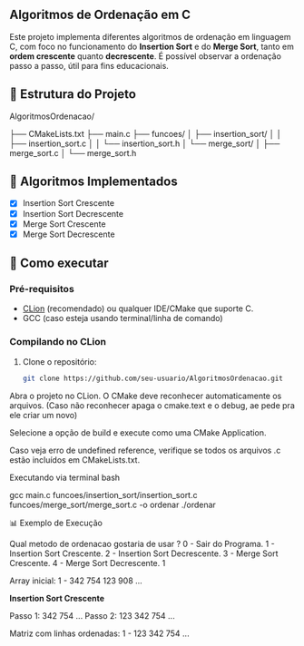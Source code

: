 ## Algoritmos de Ordenação em C

Este projeto implementa diferentes algoritmos de ordenação em linguagem C, com foco no funcionamento do **Insertion Sort** e do **Merge Sort**, tanto em **ordem crescente** quanto **decrescente**. É possível observar a ordenação passo a passo, útil para fins educacionais.

## 📁 Estrutura do Projeto

<p>AlgoritmosOrdenacao/</p>
├── CMakeLists.txt
├── main.c
├── funcoes/
│ ├── insertion_sort/
│ │ ├── insertion_sort.c
│ │ └── insertion_sort.h
│ └── merge_sort/
│ ├── merge_sort.c
│ └── merge_sort.h

## 🔧 Algoritmos Implementados

- [x] Insertion Sort Crescente
- [x] Insertion Sort Decrescente
- [x] Merge Sort Crescente
- [x] Merge Sort Decrescente

## 🚀 Como executar

### Pré-requisitos
- [CLion](https://www.jetbrains.com/clion/) (recomendado) ou qualquer IDE/CMake que suporte C.
- GCC (caso esteja usando terminal/linha de comando)

### Compilando no CLion

1. Clone o repositório:
   ```bash
   git clone https://github.com/seu-usuario/AlgoritmosOrdenacao.git
Abra o projeto no CLion. O CMake deve reconhecer automaticamente os arquivos. (Caso não reconhecer apaga o cmake.text e o debug, ae pede pra ele criar um novo)

Selecione a opção de build e execute como uma CMake Application.

Caso veja erro de undefined reference, verifique se todos os arquivos .c estão incluídos em CMakeLists.txt.

Executando via terminal
bash

gcc main.c funcoes/insertion_sort/insertion_sort.c funcoes/merge_sort/merge_sort.c -o ordenar
./ordenar

📊 Exemplo de Execução

Qual metodo de ordenacao gostaria de usar ?
0 - Sair do Programa.
1 - Insertion Sort Crescente.
2 - Insertion Sort Decrescente.
3 - Merge Sort Crescente.
4 - Merge Sort Decrescente.
1

Array inicial:
 1 -  342  754  123  908  ...

**Insertion Sort Crescente**

Passo 1: 342 754 ...
Passo 2: 123 342 754 ...

Matriz com linhas ordenadas:
 1 - 123 342 754 ...
